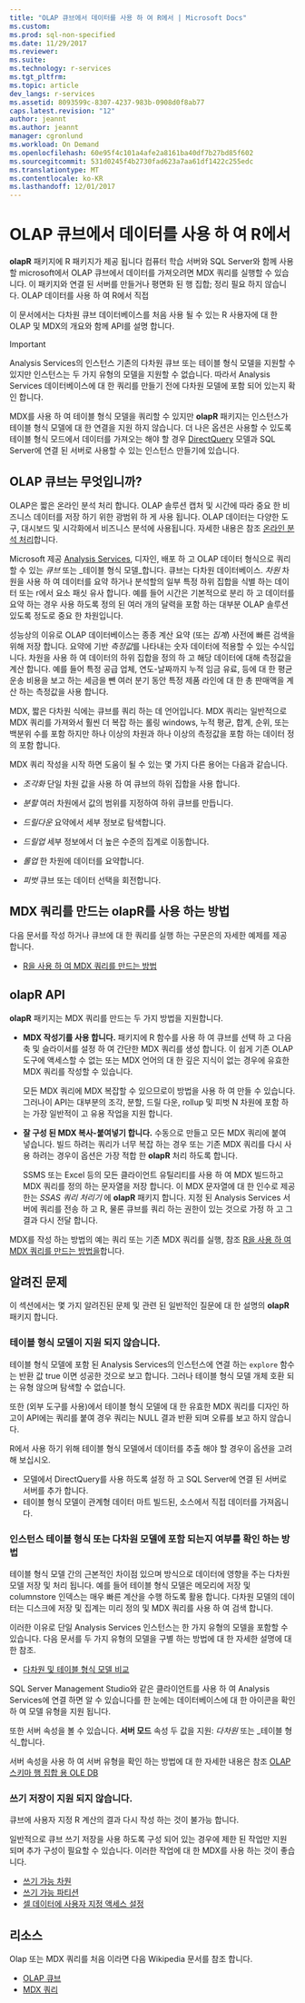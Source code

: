 ```yaml
---
title: "OLAP 큐브에서 데이터를 사용 하 여 R에서 | Microsoft Docs"
ms.custom: 
ms.prod: sql-non-specified
ms.date: 11/29/2017
ms.reviewer: 
ms.suite: 
ms.technology: r-services
ms.tgt_pltfrm: 
ms.topic: article
dev_langs: r-services
ms.assetid: 8093599c-8307-4237-983b-0908d0f8ab77
caps.latest.revision: "12"
author: jeannt
ms.author: jeannt
manager: cgronlund
ms.workload: On Demand
ms.openlocfilehash: 60e95f4c101a4afe2a8161ba40df7b27bd85f602
ms.sourcegitcommit: 531d0245f4b2730fad623a7aa61df1422c255edc
ms.translationtype: MT
ms.contentlocale: ko-KR
ms.lasthandoff: 12/01/2017
---
```

# <a name="using-data-from-olap-cubes-in-r"></a>OLAP 큐브에서 데이터를 사용 하 여 R에서

**olapR** 패키지에 R 패키지가 제공 됩니다 컴퓨터 학습 서버와 SQL Server와 함께 사용할 microsoft에서 OLAP 큐브에서 데이터를 가져오려면 MDX 쿼리를 실행할 수 있습니다. 이 패키지와 연결 된 서버를 만들거나 평면화 된 행 집합; 정리 필요 하지 않습니다. OLAP 데이터를 사용 하 여 R에서 직접

이 문서에서는 다차원 큐브 데이터베이스를 처음 사용 될 수 있는 R 사용자에 대 한 OLAP 및 MDX의 개요와 함께 API를 설명 합니다.

> [!IMPORTANT]
> Analysis Services의 인스턴스 기존의 다차원 큐브 또는 테이블 형식 모델을 지원할 수 있지만 인스턴스는 두 가지 유형의 모델을 지원할 수 없습니다. 따라서 Analysis Services 데이터베이스에 대 한 쿼리를 만들기 전에 다차원 모델에 포함 되어 있는지 확인 합니다.
> 
> MDX를 사용 하 여 테이블 형식 모델을 쿼리할 수 있지만 **olapR** 패키지는 인스턴스가 테이블 형식 모델에 대 한 연결을 지원 하지 않습니다. 더 나은 옵션은 사용할 수 있도록 테이블 형식 모드에서 데이터를 가져오는 해야 할 경우 [DirectQuery](https://docs.microsoft.com/sql/analysis-services/tabular-models/directquery-mode-ssas-tabular) 모델과 SQL Server에 연결 된 서버로 사용할 수 있는 인스턴스 만들기에 있습니다. 

## <a name="what-is-an-olap-cube"></a>OLAP 큐브는 무엇입니까?

OLAP은 짧은 온라인 분석 처리 합니다. OLAP 솔루션 캡처 및 시간에 따라 중요 한 비즈니스 데이터를 저장 하기 위한 광범위 하 게 사용 됩니다. OLAP 데이터는 다양한 도구, 대시보드 및 시각화에서 비즈니스 분석에 사용됩니다. 자세한 내용은 참조 [온라인 분석 처리](https://en.wikipedia.org/wiki/Online_analytical_processing)합니다.

Microsoft 제공 [Analysis Services](https://docs.microsoft.com/sql/analysis-services/analysis-services), 디자인, 배포 하 고 OLAP 데이터 형식으로 쿼리할 수 있는 _큐브_ 또는 _테이블 형식 모델_합니다. 큐브는 다차원 데이터베이스. _차원_ 차원을 사용 하 여 데이터를 요약 하거나 분석할의 일부 특정 하위 집합을 식별 하는 데이터 또는 r에서 요소 패싯 유사 합니다. 예를 들어 시간은 기본적으로 분리 하 고 데이터를 요약 하는 경우 사용 하도록 정의 된 여러 개의 달력을 포함 하는 대부분 OLAP 솔루션 있도록 정도로 중요 한 차원입니다. 

성능상의 이유로 OLAP 데이터베이스는 종종 계산 요약 (또는 _집계_) 사전에 빠른 검색을 위해 저장 합니다. 요약에 기반 *측정값*를 나타내는 숫자 데이터에 적용할 수 있는 수식입니다. 차원을 사용 하 여 데이터의 하위 집합을 정의 하 고 해당 데이터에 대해 측정값을 계산 합니다. 예를 들어 특정 공급 업체, 연도-날짜까지 누적 임금 유료, 등에 대 한 평균 운송 비용을 보고 하는 세금을 뺀 여러 분기 동안 특정 제품 라인에 대 한 총 판매액을 계산 하는 측정값을 사용 합니다.

MDX, 짧은 다차원 식에는 큐브를 쿼리 하는 데 언어입니다. MDX 쿼리는 일반적으로 MDX 쿼리를 가져와서 훨씬 더 복잡 하는 롤링 windows, 누적 평균, 합계, 순위, 또는 백분위 수를 포함 하지만 하나 이상의 차원과 하나 이상의 측정값을 포함 하는 데이터 정의 포함 합니다. 

MDX 쿼리 작성을 시작 하면 도움이 될 수 있는 몇 가지 다른 용어는 다음과 같습니다.

+ *조각화* 단일 차원 값을 사용 하 여 큐브의 하위 집합을 사용 합니다.

+ *분할* 여러 차원에서 값의 범위를 지정하여 하위 큐브를 만듭니다.

+ *드릴다운* 요약에서 세부 정보로 탐색합니다.

+ *드릴업* 세부 정보에서 더 높은 수준의 집계로 이동합니다.

+ *롤업* 한 차원에 데이터를 요약합니다.

+ *피벗* 큐브 또는 데이터 선택을 회전합니다.

## <a name="how-to-use-olapr-to-create-mdx-queries"></a>MDX 쿼리를 만드는 olapR를 사용 하는 방법

다음 문서를 작성 하거나 큐브에 대 한 쿼리를 실행 하는 구문은의 자세한 예제를 제공 합니다.

+ [R을 사용 하 여 MDX 쿼리를 만드는 방법](../../advanced-analytics/r/how-to-create-mdx-queries-using-olapr.md)

## <a name="olapr-api"></a>olapR API

**olapR** 패키지는 MDX 쿼리를 만드는 두 가지 방법을 지원합니다.

- **MDX 작성기를 사용 합니다.** 패키지에 R 함수를 사용 하 여 큐브를 선택 하 고 다음 축 및 슬라이서를 설정 하 여 간단한 MDX 쿼리를 생성 합니다. 이 쉽게 기존 OLAP 도구에 액세스할 수 없는 또는 MDX 언어의 대 한 깊은 지식이 없는 경우에 유효한 MDX 쿼리를 작성할 수 있습니다.

    모든 MDX 쿼리에 MDX 복잡할 수 있으므로이 방법을 사용 하 여 만들 수 있습니다. 그러나이 API는 대부분의 조각, 분할, 드릴 다운, rollup 및 피벗 N 차원에 포함 하는 가장 일반적이 고 유용 작업을 지원 합니다.

+ **잘 구성 된 MDX 복사-붙여넣기 합니다.** 수동으로 만들고 모든 MDX 쿼리에 붙여 넣습니다. 빌드 하려는 쿼리가 너무 복잡 하는 경우 또는 기존 MDX 쿼리를 다시 사용 하려는 경우이 옵션은 가장 적합 한 **olapR** 처리 하도록 합니다. 

    SSMS 또는 Excel 등의 모든 클라이언트 유틸리티를 사용 하 여 MDX 빌드하고 MDX 쿼리를 정의 하는 문자열을 저장 합니다. 이 MDX 문자열에 대 한 인수로 제공한는 *SSAS 쿼리 처리기* 에 **olapR** 패키지 합니다. 지정 된 Analysis Services 서버에 쿼리를 전송 하 고 R, 물론 큐브를 쿼리 하는 권한이 있는 것으로 가정 하 고 그 결과 다시 전달 합니다.

MDX를 작성 하는 방법의 예는 쿼리 또는 기존 MDX 쿼리를 실행, 참조 [R을 사용 하 여 MDX 쿼리를 만드는 방법을](../../advanced-analytics/r/how-to-create-mdx-queries-using-olapr.md)합니다.

## <a name="known-issues"></a>알려진 문제

이 섹션에서는 몇 가지 알려진된 문제 및 관련 된 일반적인 질문에 대 한 설명의 **olapR** 패키지 합니다.

### <a name="tabular-models-are-not-supported"></a>테이블 형식 모델이 지원 되지 않습니다.

테이블 형식 모델에 포함 된 Analysis Services의 인스턴스에 연결 하는 `explore` 함수는 반환 값 true 이면 성공한 것으로 보고 합니다. 그러나 테이블 형식 모델 개체 호환 되는 유형 않으며 탐색할 수 없습니다.

또한 (외부 도구를 사용)에서 테이블 형식 모델에 대 한 유효한 MDX 쿼리를 디자인 하 고이 API에는 쿼리를 붙여 경우 쿼리는 NULL 결과 반환 되며 오류를 보고 하지 않습니다.

R에서 사용 하기 위해 테이블 형식 모델에서 데이터를 추출 해야 할 경우이 옵션을 고려해 보십시오.

+ 모델에서 DirectQuery를 사용 하도록 설정 하 고 SQL Server에 연결 된 서버로 서버를 추가 합니다. 
+ 테이블 형식 모델이 관계형 데이터 마트 빌드된, 소스에서 직접 데이터를 가져옵니다.

### <a name="how-to-determine-whether-an-instance-contains-tabular-or-multidimensional-models"></a>인스턴스 테이블 형식 또는 다차원 모델에 포함 되는지 여부를 확인 하는 방법

테이블 형식 모델 간의 근본적인 차이점 있으며 방식으로 데이터에 영향을 주는 다차원 모델 저장 및 처리 됩니다. 예를 들어 테이블 형식 모델은 메모리에 저장 및 columnstore 인덱스는 매우 빠른 계산을 수행 하도록 활용 합니다. 다차원 모델의 데이터는 디스크에 저장 및 집계는 미리 정의 및 MDX 쿼리를 사용 하 여 검색 합니다.

이러한 이유로 단일 Analysis Services 인스턴스는 한 가지 유형의 모델을 포함할 수 있습니다. 다음 문서를 두 가지 유형의 모델을 구별 하는 방법에 대 한 자세한 설명에 대 한 참조.

+ [다차원 및 테이블 형식 모델 비교](https://docs.microsoft.com/sql/analysis-services/comparing-tabular-and-multidimensional-solutions-ssas)

SQL Server Management Studio와 같은 클라이언트를 사용 하 여 Analysis Services에 연결 하면 알 수 있습니다를 한 눈에는 데이터베이스에 대 한 아이콘을 확인 하 여 모델 유형을 지원 됩니다.

또한 서버 속성을 볼 수 있습니다. **서버 모드** 속성 두 값을 지원: _다차원_ 또는 _테이블 형식_합니다.

서버 속성을 사용 하 여 서버 유형을 확인 하는 방법에 대 한 자세한 내용은 참조 [OLAP 스키마 행 집합 용 OLE DB](https://docs.microsoft.com/sql/analysis-services/schema-rowsets/ole-db-olap/ole-db-for-olap-schema-rowsets)

### <a name="writeback-is-not-supported"></a>쓰기 저장이 지원 되지 않습니다.

큐브에 사용자 지정 R 계산의 결과 다시 작성 하는 것이 불가능 합니다.

일반적으로 큐브 쓰기 저장을 사용 하도록 구성 되어 있는 경우에 제한 된 작업만 지원 되며 추가 구성이 필요할 수 있습니다. 이러한 작업에 대 한 MDX를 사용 하는 것이 좋습니다.

+ [쓰기 가능 차원](https://docs.microsoft.com/sql/analysis-services/multidimensional-models-olap-logical-dimension-objects/write-enabled-dimensions)
+ [쓰기 가능 파티션](https://docs.microsoft.com/sql/analysis-services/multidimensional-models-olap-logical-cube-objects/partitions-write-enabled-partitions)
+ [셀 데이터에 사용자 지정 액세스 설정](https://docs.microsoft.com/sql/analysis-services/multidimensional-models/grant-custom-access-to-cell-data-analysis-services)

## <a name="resources"></a>리소스

Olap 또는 MDX 쿼리를 처음 이라면 다음 Wikipedia 문서를 참조 합니다. 

+ [OLAP 큐브](https://en.wikipedia.org/wiki/OLAP_cube)
+ [MDX 쿼리](https://en.wikipedia.org/wiki/MultiDimensional_eXpressions)
